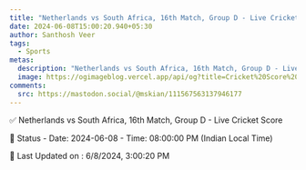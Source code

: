 ```yaml
---
title: "Netherlands vs South Africa, 16th Match, Group D - Live Cricket Score"
date: 2024-06-08T15:00:20.940+05:30
author: Santhosh Veer
tags:
  - Sports
metas:
  description: "Netherlands vs South Africa, 16th Match, Group D - Live Cricket Score - Date: 2024-06-08 - Time: 08:00:00 PM (Indian Local Time)"
  image: https://ogimageblog.vercel.app/api/og?title=Cricket%20Score%20%F0%9F%8F%8F
comments:
  src: https://mastodon.social/@mskian/111567563137946177
---
```


✅ Netherlands vs South Africa, 16th Match, Group D - Live Cricket Score

📑 Status - Date: 2024-06-08 - Time: 08:00:00 PM (Indian Local Time)

<!--more-->

📝 Last Updated on : 6/8/2024, 3:00:20 PM
